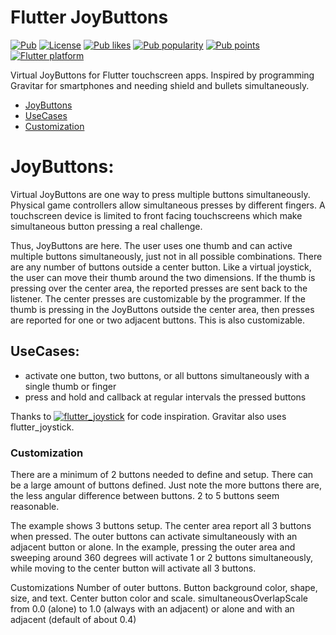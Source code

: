 # Flutter JoyButtons

[![Pub](https://img.shields.io/pub/v/flutter_joybuttons.svg)](https://pub.dev/packages/flutter_joybuttons)
[![License](https://img.shields.io/github/license/cybaker/flutter_joybuttons)](https://github.com/cybaker/flutter_joybuttons/blob/master/LICENSE)
[![Pub likes](https://badgen.net/pub/likes/flutter_joybuttons)](https://pub.dev/packages/flutter_joybuttons/score)
[![Pub popularity](https://badgen.net/pub/popularity/flutter_joybuttons)](https://pub.dev/packages/flutter_joybuttons/score)
[![Pub points](https://badgen.net/pub/points/flutter_joybuttons)](https://pub.dev/packages/flutter_joybuttons/score)
[![Flutter platform](https://badgen.net/pub/flutter-platform/flutter_joybuttons)](https://pub.dev/packages/flutter_joybuttons)

Virtual JoyButtons for Flutter touchscreen apps. Inspired by programming Gravitar for smartphones and needing shield and bullets simultaneously.

- [JoyButtons](#JoyButtons)
- [UseCases](#UseCases)
- [Customization](#Customization)

# JoyButtons:
Virtual JoyButtons are one way to press multiple buttons simultaneously. Physical game controllers allow simultaneous presses by different fingers. A touchscreen device is limited to front facing touchscreens which make simultaneous button pressing a real challenge.

Thus, JoyButtons are here. The user uses one thumb and can active multiple buttons simultaneously, just not in all possible combinations.
There are any number of buttons outside a center button. Like a virtual joystick, the user can move their thumb around the two dimensions.
If the thumb is pressing over the center area, the reported presses are sent back to the listener. The center presses are customizable by the programmer.
If the thumb is pressing in the JoyButtons outside the center area, then presses are reported for one or two adjacent buttons. This is also customizable.

## UseCases:
- activate one button, two buttons, or all buttons simultaneously with a single thumb or finger
- press and hold and callback at regular intervals the pressed buttons

Thanks to [![flutter_joystick](https://img.shields.io/github/license/pavelzaichyk/flutter_joystick)](https://github.com/pavelzaichyk/flutter_joystick)
for code inspiration. Gravitar also uses flutter_joystick.

### Customization

There are a minimum of 2 buttons needed to define and setup. There can be a large amount of buttons defined. Just note the more
buttons there are, the less angular difference between buttons. 2 to 5 buttons seem reasonable.

The example shows 3 buttons setup. The center area report all 3 buttons when pressed. The outer buttons
can activate simultaneously with an adjacent button or alone. In the example, pressing
the outer area and sweeping around 360 degrees will activate 1 or 2 buttons simultaneously, while moving to the 
center button will activate all 3 buttons.

Customizations
Number of outer buttons.
Button background color, shape, size, and text.
Center button color and scale.
simultaneousOverlapScale from 0.0 (alone) to 1.0 (always with an adjacent) or alone and with an adjacent (default of about 0.4)
